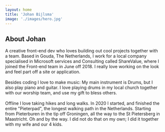 ```yaml
---
layout: home
title: 'Johan Bijlsma'
image: './images/hero.jpg'
---
```


## About Johan

A creative front-end dev who loves building out cool projects together with a team. Based in Gouda, The Netherlands, I work for a local company specialised in Microsoft services and Consulting called ShareValue, where I joined the Front-end team in June off 2018. I really love working on the look and feel part off a site or application. <br /> <br />
Besides coding I love to make music: My main instrument is Drums, but I also play piano and guitar. I love playing drums in my local church together with our worship team, and use my gift to bless others. <br /> <br />
Offline I love taking hikes and long walks. In 2020 I started, and finished the entire "Pieterpad", the longest walking path in the Netherlands. Starting from Pieterburen in the tip off Groningen, all the way to the St Pietersberg in Maastricht. Oh and by the way. I did not do that on my own; I did it together with my wife and our 4 kids.
